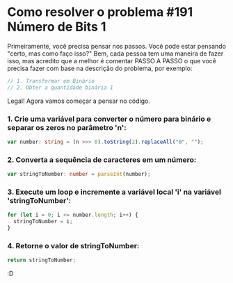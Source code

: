 # Como resolver o problema #191 Número de Bits 1

Primeiramente, você precisa pensar nos passos.
Você pode estar pensando "certo, mas como faço isso?"
Bem, cada pessoa tem uma maneira de fazer isso, mas acredito que a melhor é comentar PASSO A PASSO o que você precisa fazer com base na descrição do problema, por exemplo:

```typescript
// 1. Transformar em Binário
// 2. Obter a quantidade binária 1
```

Legal! Agora vamos começar a pensar no código.

### 1. Crie uma variável para converter o número para binário e separar os zeros no parâmetro 'n':

```typescript
var number: string = (n >>> 0).toString(2).replaceAll("0", "");
```

### 2. Converta a sequência de caracteres em um número:

```typescript
var stringToNumber: number = parseInt(number);
```

### 3. Execute um loop e incremente a variável local 'i' na variável 'stringToNumber':

```typescript
for (let i = 0; i <= number.length; i++) {
  stringToNumber = i;
}
```

### 4. Retorne o valor de stringToNumber:

```typescript
return stringToNumber;
```

:D

